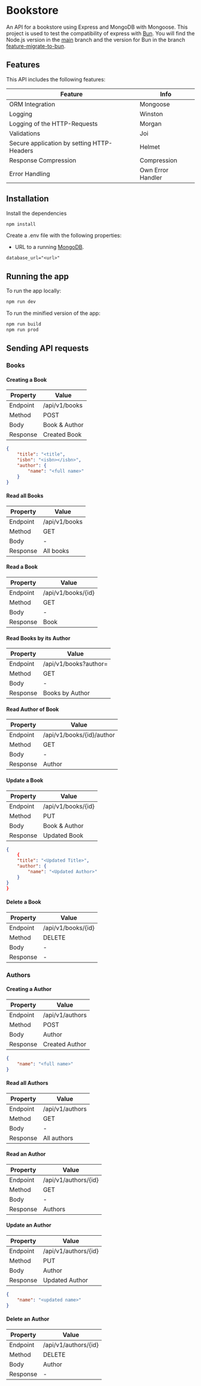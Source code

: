 # Bookstore

An API for a bookstore using Express and MongoDB with Mongoose. This project is used to test the compatibility of express with [Bun](https://bun.sh/).
You will find the Node.js version in the [main](https://github.com/AnsgarLichter/bookstore) branch and the version for Bun in the branch [feature-migrate-to-bun](https://github.com/AnsgarLichter/bookstore/tree/feature-migrate-to-bun).

## Features

This API includes the following features:

| Feature                                    | Info               |
|--------------------------------------------|--------------------|
| ORM Integration                            | Mongoose           |
| Logging                                    | Winston            |
| Logging of the HTTP-Requests               | Morgan             |
| Validations                                | Joi                |
| Secure application by setting HTTP-Headers | Helmet             |
| Response Compression                       | Compression        |
| Error Handling                             | Own Error Handler  |

## Installation

Install the dependencies

```bash
npm install
```

Create a .env file with the following properties:

- URL to a running [MongoDB](https://www.mongodb.com/cloud/atlas/register).

```dotenv
database_url="<url>"
```

## Running the app

To run the app locally:

```bash
npm run dev
```

To run the minified version of the app:

```bash
npm run build
npm run prod
```

## Sending API requests

### Books

#### Creating a Book

| Property | Value         |
|----------|---------------|
| Endpoint | /api/v1/books |
| Method   | POST          |
| Body     | Book & Author |
| Response | Created Book  |

```json
{
    "title": "<title",
    "isbn": "<isbn></isbn>",
    "author": {
        "name": "<full name>"
    }
}
```

#### Read all Books

| Property | Value         |
|----------|---------------|
| Endpoint | /api/v1/books |
| Method   | GET           |
| Body     | -             |
| Response | All books     |

#### Read a Book

| Property | Value              |
|----------|--------------------|
| Endpoint | /api/v1/books/{id} |
| Method   | GET                |
| Body     | -                  |
| Response | Book               |

#### Read Books by its Author

| Property | Value                         |
|----------|-------------------------------|
| Endpoint | /api/v1/books?author=<author> |
| Method   | GET                           |
| Body     | -                             |
| Response | Books by Author               |

#### Read Author of Book

| Property | Value                     |
|----------|---------------------------|
| Endpoint | /api/v1/books/{id}/author |
| Method   | GET                       |
| Body     | -                         |
| Response | Author                    |

#### Update a Book

| Property | Value               |
|----------|---------------------|
| Endpoint | /api/v1/books/{id}  |
| Method   | PUT                 |
| Body     | Book & Author       |
| Response | Updated Book        |

```json
{
    {
    "title": "<Updated Title>",
    "author": {
        "name": "<Updated Author>"
    }
}
}
```

#### Delete a Book

| Property | Value              |
|----------|--------------------|
| Endpoint | /api/v1/books/{id} |
| Method   | DELETE             |
| Body     | -                  |
| Response | -                  |

### Authors

#### Creating a Author

| Property | Value           |
|----------|-----------------|
| Endpoint | /api/v1/authors |
| Method   | POST            |
| Body     | Author          |
| Response | Created Author  |

```json
{
    "name": "<full name>"
}
```

#### Read all Authors

| Property | Value           |
|----------|-----------------|
| Endpoint | /api/v1/authors |
| Method   | GET             |
| Body     | -               |
| Response | All authors     |

#### Read an Author

| Property | Value                |
|----------|----------------------|
| Endpoint | /api/v1/authors/{id} |
| Method   | GET                  |
| Body     | -                    |
| Response | Authors              |

#### Update an Author

| Property | Value                |
|----------|----------------------|
| Endpoint | /api/v1/authors/{id} |
| Method   | PUT                  |
| Body     | Author               |
| Response | Updated Author       |

```json
{
    "name": "<updated name>"
}
```

#### Delete an Author

| Property | Value                |
|----------|----------------------|
| Endpoint | /api/v1/authors/{id} |
| Method   | DELETE               |
| Body     | Author               |
| Response | -                    |
